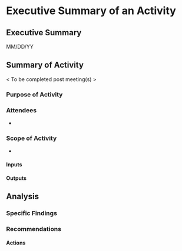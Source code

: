# Executive Summary of an Activity

## Executive Summary
MM/DD/YY

## Summary of Activity
< To be completed post meeting(s) >

### Purpose of Activity

### Attendees 

* <list of attendees>

### Scope of Activity

* <scope of the activity being summarized>

#### Inputs

#### Outputs

## Analysis

### Specific Findings

### Recommendations

#### Actions


